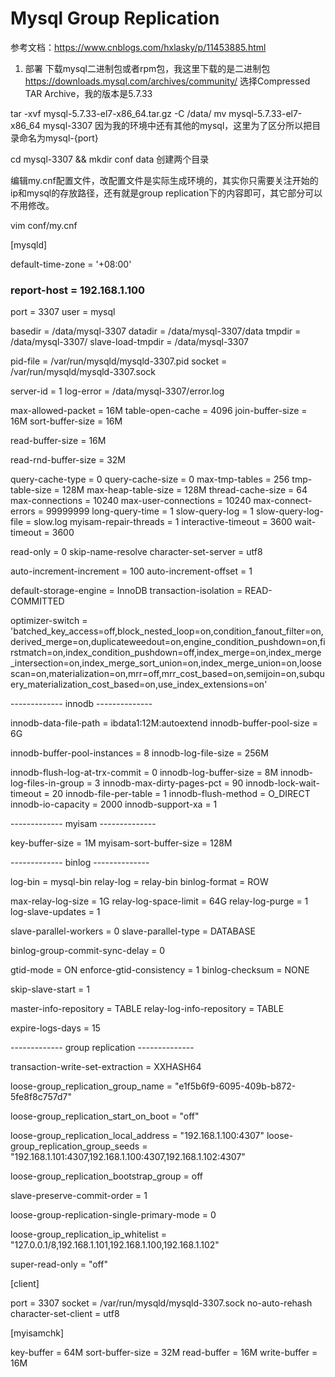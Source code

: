 # Mysql Group Replication
参考文档：https://www.cnblogs.com/hxlasky/p/11453885.html
1. 部署
下载mysql二进制包或者rpm包，我这里下载的是二进制包
https://downloads.mysql.com/archives/community/ 
选择Compressed TAR Archive，我的版本是5.7.33

tar -xvf mysql-5.7.33-el7-x86_64.tar.gz -C /data/
mv mysql-5.7.33-el7-x86_64 mysql-3307 因为我的环境中还有其他的mysql，这里为了区分所以把目录命名为mysql-{port}

cd mysql-3307 && mkdir conf data   创建两个目录

编辑my.cnf配置文件，改配置文件是实际生成环境的，其实你只需要关注开始的ip和mysql的存放路径，还有就是group replication下的内容即可，其它部分可以不用修改。

vim conf/my.cnf

[mysqld]

default-time-zone                         = '+08:00'
### report-host                             = 192.168.1.100

port                                    = 3307
user                                    = mysql

basedir                                 = /data/mysql-3307
datadir                                 = /data/mysql-3307/data
tmpdir                                  = /data/mysql-3307/
slave-load-tmpdir                       = /data/mysql-3307

pid-file                                = /var/run/mysqld/mysqld-3307.pid
socket                                  = /var/run/mysqld/mysqld-3307.sock

server-id                               = 1
log-error                               = /data/mysql-3307/error.log


max-allowed-packet                      = 16M
table-open-cache                        = 4096
join-buffer-size                        = 16M
sort-buffer-size                        = 16M


read-buffer-size                        = 16M


read-rnd-buffer-size                    = 32M

query-cache-type                        = 0
query-cache-size                        = 0
max-tmp-tables                          = 256
tmp-table-size                          = 128M
max-heap-table-size                     = 128M
thread-cache-size                       = 64
max-connections                         = 10240
max-user-connections                    = 10240
max-connect-errors                      = 99999999
long-query-time                         = 1
slow-query-log                          = 1
slow-query-log-file                     = slow.log
myisam-repair-threads                   = 1
interactive-timeout                     = 3600
wait-timeout                            = 3600

read-only                               = 0
skip-name-resolve
character-set-server                    = utf8

auto-increment-increment                = 100
auto-increment-offset                   = 1

default-storage-engine                  = InnoDB
transaction-isolation                   = READ-COMMITTED

optimizer-switch                        = 'batched_key_access=off,block_nested_loop=on,condition_fanout_filter=on,derived_merge=on,duplicateweedout=on,engine_condition_pushdown=on,firstmatch=on,index_condition_pushdown=off,index_merge=on,index_merge_intersection=on,index_merge_sort_union=on,index_merge_union=on,loosescan=on,materialization=on,mrr=off,mrr_cost_based=on,semijoin=on,subquery_materialization_cost_based=on,use_index_extensions=on'


-------------  innodb  --------------


innodb-data-file-path                   = ibdata1:12M:autoextend
innodb-buffer-pool-size                 = 6G


innodb-buffer-pool-instances            = 8
innodb-log-file-size                    = 256M

innodb-flush-log-at-trx-commit          = 0
innodb-log-buffer-size                  = 8M
innodb-log-files-in-group               = 3
innodb-max-dirty-pages-pct              = 90
innodb-lock-wait-timeout                = 20
innodb-file-per-table                   = 1
innodb-flush-method                     = O_DIRECT
innodb-io-capacity                      = 2000
innodb-support-xa                       = 1

-------------  myisam  --------------


key-buffer-size                         = 1M
myisam-sort-buffer-size                 = 128M


-------------  binlog  --------------

log-bin                                 = mysql-bin
relay-log                               = relay-bin
binlog-format                           = ROW

max-relay-log-size                      = 1G
relay-log-space-limit                   = 64G
relay-log-purge                         = 1
log-slave-updates                       = 1

slave-parallel-workers                  = 0
slave-parallel-type                     = DATABASE


binlog-group-commit-sync-delay          = 0

gtid-mode                               = ON
enforce-gtid-consistency                = 1
binlog-checksum                         = NONE


skip-slave-start                        = 1


master-info-repository                  = TABLE
relay-log-info-repository               = TABLE


expire-logs-days                        = 15


-------------  group replication  --------------

transaction-write-set-extraction        = XXHASH64

loose-group_replication_group_name            = "e1f5b6f9-6095-409b-b872-5fe8f8c757d7"


loose-group_replication_start_on_boot = "off"

loose-group_replication_local_address         = "192.168.1.100:4307"
loose-group_replication_group_seeds           = "192.168.1.101:4307,192.168.1.100:4307,192.168.1.102:4307"


loose-group_replication_bootstrap_group       = off


slave-preserve-commit-order                   = 1

loose-group-replication-single-primary-mode   = 0

loose-group_replication_ip_whitelist          = "127.0.0.1/8,192.168.1.101,192.168.1.100,192.168.1.102"

super-read-only                               = "off"




[client]

port                                    = 3307
socket                                  = /var/run/mysqld/mysqld-3307.sock
no-auto-rehash
character-set-client                    = utf8


[myisamchk]

key-buffer                              = 64M
sort-buffer-size                        = 32M
read-buffer                             = 16M
write-buffer                            = 16M
